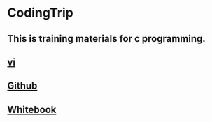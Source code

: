 # CodingTrip
## This is training materials for c programming.

## [vi](./Vi/README.md)

## [Github](./Github/README.md)

## [Whitebook](./whiteBook/README.md)
